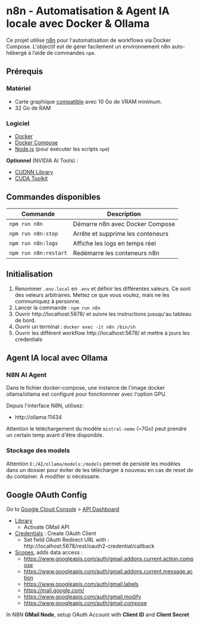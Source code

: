 # n8n - Automatisation & Agent IA locale avec Docker & Ollama

Ce projet utilise [n8n](https://n8n.io/) pour l'automatisation de workflows via Docker Compose. L'objectif est de gérer facilement un environnement n8n auto-hébergé à l’aide de commandes `npm`.

## Prérequis

### Matériel
- Carte graphique [compatible](https://github.com/ollama/ollama/blob/main/docs/gpu.md) avec 10 Go de VRAM minimum.
- 32 Go de RAM

### Logiciel
- [Docker](https://www.docker.com/)
- [Docker Compose](https://docs.docker.com/compose/)
- [Node.js](https://nodejs.org/) (pour exécuter les scripts `npm`)

**Optionnel** (NVIDIA AI Tools) :
- [CUDNN Library](https://developer.nvidia.com/cudnn)
- [CUDA Toolkit](https://developer.nvidia.com/cuda-toolkit)


## Commandes disponibles

| Commande              | Description                          |
|-----------------------|--------------------------------------|
| `npm run n8n`         | Démarre n8n avec Docker Compose      |
| `npm run n8n:stop`    | Arrête et supprime les conteneurs    |
| `npm run n8n:logs`    | Affiche les logs en temps réel       |
| `npm run n8n:restart` | Redémarre les conteneurs n8n         |

## Initialisation

1) Renommer `.env.local` en `.env` et définir les différentes valeurs. Ce sont des veleurs arbitraires. Mettez ce que vous voulez, mais ne les communiquez à personne.
2) Lancer la commande : `npm run n8n`
3) Ouvrir http://localhost:5678/ et suivre les instructions jusuqu'au tableau de bord.
4) Ouvrir un terminal : `docker exec -it n8n /bin/sh`
5) Ouvrir les différent workflow http://localhost:5678/ et mettre à jours les credentials

## Agent IA local avec Ollama

### N8N AI Agent
Dans le fichier docker-compose, une instance de l'image docker ollama/ollama est configuré pour fonctionnner avec l'option GPU.

Depuis l'interface N8N, utilisez:
- http://ollama:11434

Attention le téléchargement du modèle `mistral-nemo` (~7Go) peut prendre un certain temp avant d'être disponible.

### Stockage des models
Attention `E:/AI/ollama/models:/models` permet de persisté les modèles dans un dossier pour éviter de les télécharger à nouveau en cas de reset de du container. A modifier si nécéssaire.

## Google OAuth Config
Go to [Google Cloud Console](https://console.cloud.google.com/) > [API Dashboard](https://console.cloud.google.com/apis/dashboard)
- [Library](https://console.cloud.google.com/apis/library)
  - Activate GMail API
- [Credentials](https://console.cloud.google.com/apis/credentials) : Create OAuth Client
  - Set field OAuth Redirect URL with : http://localhost:5678/rest/oauth2-credential/callback
- [Scopes](https://console.cloud.google.com/auth/scopes), adds data access :
    - https://www.googleapis.com/auth/gmail.addons.current.action.compose
    - https://www.googleapis.com/auth/gmail.addons.current.message.action
    - https://www.googleapis.com/auth/gmail.labels
    - https://mail.google.com/
    - https://www.googleapis.com/auth/gmail.modify
    - https://www.googleapis.com/auth/gmail.compose

In N8N **GMail Node**, setup OAuth Account with **Client ID** and **Client Secret**